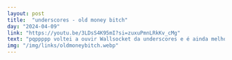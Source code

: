 ```yaml
---
layout: post
title:  "underscores - old money bitch"
day: "2024-04-09"
link: "https://youtu.be/3LDsS4K95mI?si=zuxuPmnLRkKv_cMg"
text: "pqppppp voltei a ouvir Wallsocket da underscores e é ainda melhor do que eu lembrava. old money bitch e uncanny long arms viraram novas favoritas"
img: "/img/links/oldmoneybitch.webp"
---
```

